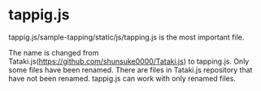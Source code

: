 # tappig.js

tappig.js/sample-tapping/static/js/tapping.js is the most important file.

The name is changed from Tataki.js(https://github.com/shunsuke0000/Tataki.js) to tapping.js.
Only some files have been renamed. There are files in Tataki.js repository that have not been renamed.
tappig.js can work with only renamed files.
